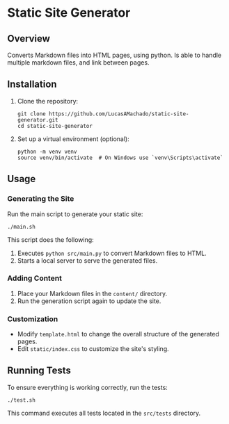 # Static Site Generator

## Overview

Converts Markdown files into HTML pages, using python. Is able to handle multiple markdown files, and link between pages.
 
## Installation

1. Clone the repository:
   ```
   git clone https://github.com/LucasAMachado/static-site-generator.git
   cd static-site-generator
   ```

2. Set up a virtual environment (optional):
   ```
   python -m venv venv
   source venv/bin/activate  # On Windows use `venv\Scripts\activate`
   ```

## Usage

### Generating the Site

Run the main script to generate your static site:

```
./main.sh
```

This script does the following:
1. Executes `python src/main.py` to convert Markdown files to HTML.
2. Starts a local server to serve the generated files.

### Adding Content

1. Place your Markdown files in the `content/` directory.
2. Run the generation script again to update the site.

### Customization

- Modify `template.html` to change the overall structure of the generated pages.
- Edit `static/index.css` to customize the site's styling.

## Running Tests

To ensure everything is working correctly, run the tests:

```
./test.sh
```

This command executes all tests located in the `src/tests` directory.